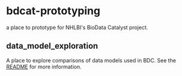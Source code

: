 # bdcat-prototyping
a place to prototype for NHLBI's BioData Catalyst project.

## data_model_exploration

A place to explore comparisons of data models used in BDC.  See the [README](data_model_exploration/README.md) for more information.
